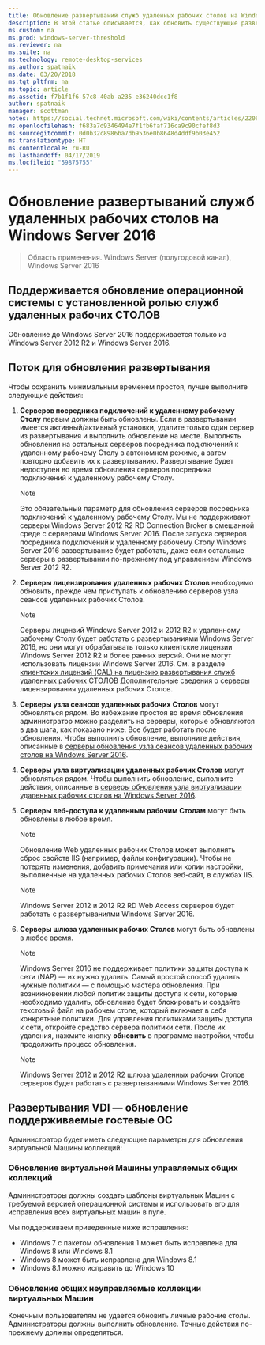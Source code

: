 ```yaml
---
title: Обновление развертываний служб удаленных рабочих столов на Windows Server 2016
description: В этой статье описывается, как обновить существующие развертывания служб удаленных рабочих столов до Windows Server 2016.
ms.custom: na
ms.prod: windows-server-threshold
ms.reviewer: na
ms.suite: na
ms.technology: remote-desktop-services
ms.author: spatnaik
ms.date: 03/20/2018
ms.tgt_pltfrm: na
ms.topic: article
ms.assetid: f7b1f1f6-57c8-40ab-a235-e36240dcc1f8
author: spatnaik
manager: scottman
notes: https://social.technet.microsoft.com/wiki/contents/articles/22069.remote-desktop-services-upgrade-guidelines-for-windows-server-2012-r2.aspx
ms.openlocfilehash: f683a7d9346494e7f1fb6faf716ca9c90cfef8d3
ms.sourcegitcommit: 0d0b32c8986ba7db9536e0b8648d4ddf9b03e452
ms.translationtype: HT
ms.contentlocale: ru-RU
ms.lasthandoff: 04/17/2019
ms.locfileid: "59875755"
---
```

# <a name="upgrading-your-remote-desktop-services-deployments-to-windows-server-2016"></a>Обновление развертываний служб удаленных рабочих столов на Windows Server 2016

>Область применения. Windows Server (полугодовой канал), Windows Server 2016

## <a name="supported-os-upgrades-with-rds-role-installed"></a>Поддерживается обновление операционной системы с установленной ролью служб удаленных рабочих СТОЛОВ
Обновление до Windows Server 2016 поддерживается только из Windows Server 2012 R2 и Windows Server 2016.

## <a name="flow-for-deployment-upgrades"></a>Поток для обновления развертывания
Чтобы сохранить минимальным временем простоя, лучше выполните следующие действия:

1. **Серверов посредника подключений к удаленному рабочему Столу** первым должны быть обновлены. Если в развертывании имеется активный/активный установки, удалите только один сервер из развертывания и выполнить обновление на месте. Выполнять обновления на остальных серверов посредника подключений к удаленному рабочему Столу в автономном режиме, а затем повторно добавить их к развертыванию. Развертывание будет недоступен во время обновления серверов посредника подключений к удаленному рабочему Столу.

   > [!NOTE] 
   > Это обязательный параметр для обновления серверов посредника подключений к удаленному рабочему Столу. Мы не поддерживают серверы Windows Server 2012 R2 RD Connection Broker в смешанной среде с серверами Windows Server 2016. После запуска серверов посредника подключений к удаленному рабочему Столу Windows Server 2016 развертывание будет работать, даже если остальные серверы в развертывании по-прежнему под управлением Windows Server 2012 R2.

2. **Серверы лицензирования удаленных рабочих Столов** необходимо обновить, прежде чем приступать к обновлению серверов узла сеансов удаленных рабочих Столов.
   > [!NOTE] 
   > Серверы лицензий Windows Server 2012 и 2012 R2 к удаленному рабочему Столу будет работать с развертываниями Windows Server 2016, но они могут обрабатывать только клиентские лицензии Windows Server 2012 R2 и более ранних версий. Они не могут использовать лицензии Windows Server 2016. См. в разделе [клиентских лицензий (CAL) на лицензию развертывания служб удаленных рабочих СТОЛОВ](rds-client-access-license.md) Дополнительные сведения о серверы лицензирования удаленных рабочих Столов.

3. **Серверы узла сеансов удаленных рабочих Столов** могут обновляться рядом. Во избежание простоя во время обновления администратор можно разделить на серверы, которые обновляются в два шага, как показано ниже. Все будет работать после обновления. Чтобы выполнить обновление, выполните действия, описанные в [серверы обновления узла сеансов удаленных рабочих столов на Windows Server 2016](upgrade-to-rdsh.md).

4. **Серверы узла виртуализации удаленных рабочих Столов** могут обновляться рядом. Чтобы выполнить обновление, выполните действия, описанные в [серверы обновления узла виртуализации удаленных рабочих столов на Windows Server 2016](upgrade-to-rdvh.md).

5. **Серверы веб-доступа к удаленным рабочим Столам** могут быть обновлены в любое время.
   > [!NOTE]
   > Обновление Web удаленных рабочих Столов может выполнять сброс свойств IIS (например, файлы конфигурации). Чтобы не потерять изменения, добавить примечания или копии настройки, выполненные на удаленных рабочих Столов веб-сайт, в службах IIS.

   > [!NOTE] 
   > Windows Server 2012 и 2012 R2 RD Web Access серверов будет работать с развертываниями Windows Server 2016.

6. **Серверы шлюза удаленных рабочих Столов** могут быть обновлены в любое время.
   > [!NOTE]
   > Windows Server 2016 не поддерживает политики защиты доступа к сети (NAP) — их нужно удалить. Самый простой способ удалить нужные политики — с помощью мастера обновления. При возникновении любой политик защиты доступа к сети, которые необходимо удалить, обновление будет блокировать и создайте текстовый файл на рабочем столе, который включает в себя конкретные политики. Для управления политиками защиты доступа к сети, откройте средство сервера политики сети. После их удаления, нажмите кнопку **обновить** в программе настройки, чтобы продолжить процесс обновления. 

   > [!NOTE] 
   > Windows Server 2012 и 2012 R2 шлюза удаленных рабочих Столов серверов будет работать с развертываниями Windows Server 2016.

## <a name="vdi-deployment--supported-guest-os-upgrade"></a>Развертывания VDI — обновление поддерживаемые гостевые ОС
Администратор будет иметь следующие параметры для обновления виртуальной Машины коллекций:

### <a name="upgrade-managed-shared-vm-collections"></a>Обновление виртуальной Машины управляемых общих коллекций 
Администраторы должны создать шаблоны виртуальных Машин с требуемой версией операционной системы и использовать его для исправления всех виртуальных машин в пуле. 

Мы поддерживаем приведенные ниже исправления:
- Windows 7 с пакетом обновления 1 может быть исправлена для Windows 8 или Windows 8.1
- Windows 8 может быть исправлена для Windows 8.1
- Windows 8.1 можно исправить до Windows 10

### <a name="upgrade-unmanaged-shared-vm-collections"></a>Обновление общих неуправляемые коллекции виртуальных Машин 
Конечным пользователям не удается обновить личные рабочие столы. Администраторы должны выполнить обновление. Точные действия по-прежнему должны определяться.